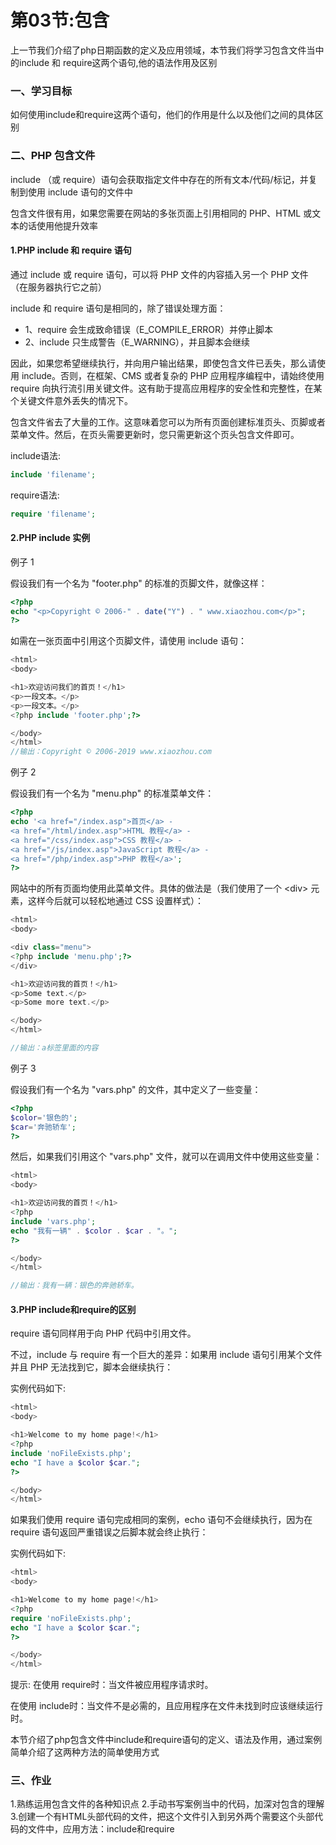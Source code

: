 # 第03节:包含
上一节我们介绍了php日期函数的定义及应用领域，本节我们将学习包含文件当中的include 和 require这两个语句,他的语法作用及区别

### 一、学习目标
如何使用include和require这两个语句，他们的作用是什么以及他们之间的具体区别

### 二、PHP 包含文件
include （或 require）语句会获取指定文件中存在的所有文本/代码/标记，并复制到使用 include 语句的文件中

包含文件很有用，如果您需要在网站的多张页面上引用相同的 PHP、HTML 或文本的话使用他提升效率

#### 1.PHP include 和 require 语句
通过 include 或 require 语句，可以将 PHP 文件的内容插入另一个 PHP 文件（在服务器执行它之前）

include 和 require 语句是相同的，除了错误处理方面：
* 1、require 会生成致命错误（E_COMPILE_ERROR）并停止脚本
* 2、include 只生成警告（E_WARNING），并且脚本会继续

因此，如果您希望继续执行，并向用户输出结果，即使包含文件已丢失，那么请使用 include。否则，在框架、CMS 或者复杂的 PHP 应用程序编程中，请始终使用 require 向执行流引用关键文件。这有助于提高应用程序的安全性和完整性，在某个关键文件意外丢失的情况下。

包含文件省去了大量的工作。这意味着您可以为所有页面创建标准页头、页脚或者菜单文件。然后，在页头需要更新时，您只需更新这个页头包含文件即可。

include语法:
``` php
include 'filename';
```

require语法:
```php
require 'filename';
```

#### 2.PHP include 实例

例子 1

假设我们有一个名为 "footer.php" 的标准的页脚文件，就像这样：
``` php
<?php
echo "<p>Copyright © 2006-" . date("Y") . " www.xiaozhou.com</p>";
?>
```

如需在一张页面中引用这个页脚文件，请使用 include 语句：

``` php
<html>
<body>

<h1>欢迎访问我们的首页！</h1>
<p>一段文本。</p>
<p>一段文本。</p>
<?php include 'footer.php';?>

</body>
</html>
//输出：Copyright © 2006-2019 www.xiaozhou.com
```

例子 2

假设我们有一个名为 "menu.php" 的标准菜单文件：

``` php
<?php
echo '<a href="/index.asp">首页</a> -
<a href="/html/index.asp">HTML 教程</a> -
<a href="/css/index.asp">CSS 教程</a> -
<a href="/js/index.asp">JavaScript 教程</a> -
<a href="/php/index.asp">PHP 教程</a>';
?>
```

网站中的所有页面均使用此菜单文件。具体的做法是（我们使用了一个 \<div> 元素，这样今后就可以轻松地通过 CSS 设置样式）：

``` php
<html>
<body>

<div class="menu">
<?php include 'menu.php';?>
</div>

<h1>欢迎访问我的首页！</h1>
<p>Some text.</p>
<p>Some more text.</p>

</body>
</html>

//输出：a标签里面的内容
```

例子 3

假设我们有一个名为 "vars.php" 的文件，其中定义了一些变量：

``` php
<?php
$color='银色的';
$car='奔驰轿车';
?>
```

然后，如果我们引用这个 "vars.php" 文件，就可以在调用文件中使用这些变量：

``` php
<html>
<body>

<h1>欢迎访问我的首页！</h1>
<?php
include 'vars.php';
echo "我有一辆" . $color . $car . "。";
?>

</body>
</html>

//输出：我有一辆：银色的奔驰轿车。
```

#### 3.PHP include和require的区别
require 语句同样用于向 PHP 代码中引用文件。

不过，include 与 require 有一个巨大的差异：如果用 include 语句引用某个文件并且 PHP 无法找到它，脚本会继续执行：

实例代码如下:

``` php
<html>
<body>

<h1>Welcome to my home page!</h1>
<?php
include 'noFileExists.php';
echo "I have a $color $car.";
?>

</body>
</html>
```

如果我们使用 require 语句完成相同的案例，echo 语句不会继续执行，因为在 require 语句返回严重错误之后脚本就会终止执行：

实例代码如下:

``` php
<html>
<body>

<h1>Welcome to my home page!</h1>
<?php
require 'noFileExists.php';
echo "I have a $color $car.";
?>

</body>
</html>
```

提示:
在使用 require时：当文件被应用程序请求时。

在使用 include时：当文件不是必需的，且应用程序在文件未找到时应该继续运行时。

本节介绍了php包含文件中include和require语句的定义、语法及作用，通过案例简单介绍了这两种方法的简单使用方式

### 三、作业
1.熟练运用包含文件的各种知识点
2.手动书写案例当中的代码，加深对包含的理解
3.创建一个有HTML头部代码的文件，把这个文件引入到另外两个需要这个头部代码的文件中，应用方法：include和require